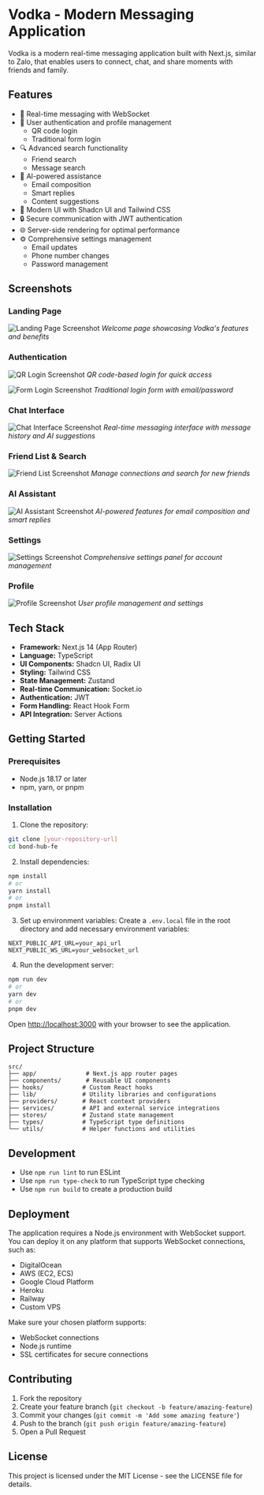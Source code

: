 # Vodka - Modern Messaging Application

Vodka is a modern real-time messaging application built with Next.js, similar to Zalo, that enables users to connect, chat, and share moments with friends and family.

## Features

- 💬 Real-time messaging with WebSocket
- 👥 User authentication and profile management
  - QR code login
  - Traditional form login
- 🔍 Advanced search functionality
  - Friend search
  - Message search
- 🤖 AI-powered assistance
  - Email composition
  - Smart replies
  - Content suggestions
- 🎨 Modern UI with Shadcn UI and Tailwind CSS
- 🔒 Secure communication with JWT authentication
- 🌐 Server-side rendering for optimal performance
- ⚙️ Comprehensive settings management
  - Email updates
  - Phone number changes
  - Password management

## Screenshots

### Landing Page

![Landing Page Screenshot](/public/screenshots/landing.jpg)
_Welcome page showcasing Vodka's features and benefits_

### Authentication

![QR Login Screenshot](/public/screenshots/qr-login.jpg)
_QR code-based login for quick access_

![Form Login Screenshot](/public/screenshots/form-login.jpg)
_Traditional login form with email/password_

### Chat Interface

![Chat Interface Screenshot](/public/screenshots/chat.jpg)
_Real-time messaging interface with message history and AI suggestions_

### Friend List & Search

![Friend List Screenshot](/public/screenshots/friend.jpg)
_Manage connections and search for new friends_

### AI Assistant

![AI Assistant Screenshot](/public/screenshots/ai-assistant.jpg)
_AI-powered features for email composition and smart replies_

### Settings

![Settings Screenshot](/public/screenshots/settings.jpg)
_Comprehensive settings panel for account management_

### Profile

![Profile Screenshot](/public/screenshots/profile.jpg)
_User profile management and settings_

## Tech Stack

- **Framework:** Next.js 14 (App Router)
- **Language:** TypeScript
- **UI Components:** Shadcn UI, Radix UI
- **Styling:** Tailwind CSS
- **State Management:** Zustand
- **Real-time Communication:** Socket.io
- **Authentication:** JWT
- **Form Handling:** React Hook Form
- **API Integration:** Server Actions

## Getting Started

### Prerequisites

- Node.js 18.17 or later
- npm, yarn, or pnpm

### Installation

1. Clone the repository:

```bash
git clone [your-repository-url]
cd bond-hub-fe
```

2. Install dependencies:

```bash
npm install
# or
yarn install
# or
pnpm install
```

3. Set up environment variables:
   Create a `.env.local` file in the root directory and add necessary environment variables:

```env
NEXT_PUBLIC_API_URL=your_api_url
NEXT_PUBLIC_WS_URL=your_websocket_url
```

4. Run the development server:

```bash
npm run dev
# or
yarn dev
# or
pnpm dev
```

Open [http://localhost:3000](http://localhost:3000) with your browser to see the application.

## Project Structure

```
src/
├── app/              # Next.js app router pages
├── components/       # Reusable UI components
├── hooks/           # Custom React hooks
├── lib/             # Utility libraries and configurations
├── providers/       # React context providers
├── services/        # API and external service integrations
├── stores/          # Zustand state management
├── types/           # TypeScript type definitions
└── utils/           # Helper functions and utilities
```

## Development

- Use `npm run lint` to run ESLint
- Use `npm run type-check` to run TypeScript type checking
- Use `npm run build` to create a production build

## Deployment

The application requires a Node.js environment with WebSocket support. You can deploy it on any platform that supports WebSocket connections, such as:

- DigitalOcean
- AWS (EC2, ECS)
- Google Cloud Platform
- Heroku
- Railway
- Custom VPS

Make sure your chosen platform supports:

- WebSocket connections
- Node.js runtime
- SSL certificates for secure connections

## Contributing

1. Fork the repository
2. Create your feature branch (`git checkout -b feature/amazing-feature`)
3. Commit your changes (`git commit -m 'Add some amazing feature'`)
4. Push to the branch (`git push origin feature/amazing-feature`)
5. Open a Pull Request

## License

This project is licensed under the MIT License - see the LICENSE file for details.
